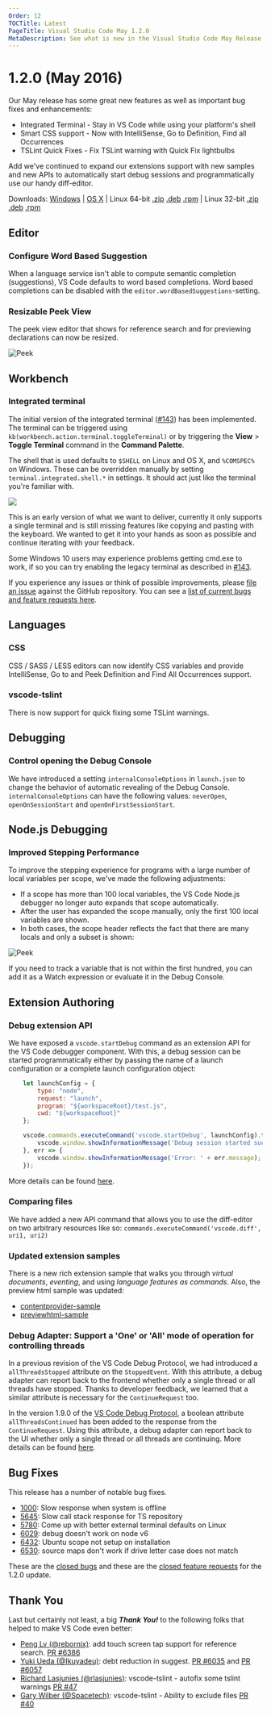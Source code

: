 ```yaml
---
Order: 12
TOCTitle: Latest
PageTitle: Visual Studio Code May 1.2.0
MetaDescription: See what is new in the Visual Studio Code May Release (1.2.0)
---
```


# 1.2.0 (May 2016)

Our May release has some great new features as well as important bug fixes and enhancements:

* Integrated Terminal - Stay in VS Code while using your platform's shell
* Smart CSS support - Now with IntelliSense, Go to Definition, Find all Occurrences
* TSLint Quick Fixes - Fix TSLint warning with Quick Fix lightbulbs

Add we've continued to expand our extensions support with new samples and new APIs to automatically start debug sessions and programmatically use our handy diff-editor.

Downloads: [Windows](https://az764295.vo.msecnd.net/stable/c212f0908f3d29933317bbc3233568fbca7944b1/VSCodeSetup-stable.exe) |
[OS X](https://az764295.vo.msecnd.net/stable/c212f0908f3d29933317bbc3233568fbca7944b1/VSCode-darwin-stable.zip) | Linux 64-bit [.zip](https://az764295.vo.msecnd.net/stable/c212f0908f3d29933317bbc3233568fbca7944b1/VSCode-linux-x64-stable.zip) [.deb](https://az764295.vo.msecnd.net/stable/c212f0908f3d29933317bbc3233568fbca7944b1/vscode-amd64.deb) [.rpm](https://az764295.vo.msecnd.net/stable/c212f0908f3d29933317bbc3233568fbca7944b1/vscode-x86_64.rpm) | Linux 32-bit [.zip](https://az764295.vo.msecnd.net/stable/c212f0908f3d29933317bbc3233568fbca7944b1/VSCode-linux-ia32-stable.zip) [.deb](https://az764295.vo.msecnd.net/stable/c212f0908f3d29933317bbc3233568fbca7944b1/vscode-i386.deb) [.rpm](https://az764295.vo.msecnd.net/stable/c212f0908f3d29933317bbc3233568fbca7944b1/vscode-i386.rpm)

## Editor

### Configure Word Based Suggestion

When a language service isn't able to compute semantic completion (suggestions), VS Code defaults to word based completions. Word based completions can be disabled with the `editor.wordBasedSuggestions`-setting.

### Resizable Peek View

The peek view editor that shows for reference search and for previewing declarations can now be resized.

![Peek](images/May/peek.gif)

## Workbench

### Integrated terminal

The initial version of the integrated terminal ([#143](https://github.com/Microsoft/vscode/issues/143)) has been implemented. The terminal can be triggered using `kb(workbench.action.terminal.toggleTerminal)` or by triggering the **View** > **Toggle Terminal** command in the **Command Palette**.

The shell that is used defaults to `$SHELL` on Linux and OS X, and `%COMSPEC%` on Windows. These can be overridden manually by setting `terminal.integrated.shell.*` in settings. It should act just like the terminal you're familiar with.

![](images/May/integrated-terminal.png)

This is an early version of what we want to deliver, currently it only supports a single terminal and is still missing features like copying and pasting with the keyboard. We wanted to get it into your hands as soon as possible and continue iterating with your feedback.

Some Windows 10 users may experience problems getting cmd.exe to work, if so you can try enabling the legacy terminal as described in [#143](https://github.com/Microsoft/vscode/issues/143#issuecomment-221054202). 

If you experience any issues or think of possible improvements, please [file an issue](https://github.com/Microsoft/vscode/issues/new) against the GitHub repository. You can see a [list of current bugs and feature requests here](https://github.com/Microsoft/vscode/issues?q=is%3Aopen+is%3Aissue+label%3Aintegrated-terminal).

## Languages

### CSS

CSS / SASS / LESS editors can now identify CSS variables and provide IntelliSense, Go to and Peek Definition and Find All Occurrences support.

### vscode-tslint

There is now support for quick fixing some TSLint warnings.

## Debugging

### Control opening the Debug Console

We have introduced a setting `internalConsoleOptions` in `launch.json` to change the behavior of automatic revealing of the Debug Console.
`internalConsoleOptions` can have the following values: `neverOpen`, `openOnSessionStart` and `openOnFirstSessionStart`.

## Node.js Debugging

### Improved Stepping Performance

To improve the stepping experience for programs with a large number of local variables per scope, we've made the following adjustments:

* If a scope has more than 100 local variables, the VS Code Node.js debugger no longer auto expands that scope automatically.
* After the user has expanded the scope manually, only the first 100 local variables are shown.
* In both cases, the scope header reflects the fact that there are many locals and only a subset is shown:

![Peek](images/May/many-locals.png)

If you need to track a variable that is not within the first hundred, you can add it as a Watch expression or evaluate it in the Debug Console.

## Extension Authoring

### Debug extension API

We have exposed a `vscode.startDebug` command as an extension API for the VS Code debugger component. With this, a debug session can be started programmatically either by passing the name of a launch configuration or a complete launch configuration object:

```js
    let launchConfig = {
        type: "node",
        request: "launch",
        program: "${workspaceRoot}/test.js",
        cwd: "${workspaceRoot}"
    };

    vscode.commands.executeCommand('vscode.startDebug', launchConfig).then(() => {
        vscode.window.showInformationMessage('Debug session started successfully');
    }, err => {
        vscode.window.showInformationMessage('Error: ' + err.message);
    });
```

More details can be found [here](https://github.com/microsoft/vscode/issues/4615).

### Comparing files

We have added a new API command that allows you to use the diff-editor on two arbitrary resources like so: `commands.executeCommand('vscode.diff', uri1, uri2)`

### Updated extension samples

There is a new rich extension sample that walks you through _virtual documents_, _eventing_, and using _language features as commands_. Also, the preview html sample was updated:

* [contentprovider-sample](https://github.com/Microsoft/vscode-extension-samples/tree/master/contentprovider-sample)
* [previewhtml-sample](https://github.com/Microsoft/vscode-extension-samples/tree/master/previewhtml-sample)

### Debug Adapter: Support a 'One' or 'All' mode of operation for controlling threads

In a previous revision of the VS Code Debug Protocol, we had introduced a `allThreadsStopped` attribute on the `StoppedEvent`. With this attribute, a debug adapter can report back to the frontend whether only a single thread or all threads have stopped. Thanks to developer feedback, we learned that a similar attribute is necessary for the `ContinueRequest` too.

In the version 1.9.0 of the [VS Code Debug Protocol](https://github.com/Microsoft/vscode-debugadapter-node), a boolean attribute `allThreadsContinued` has been added to the response from the `ContinueRequest`. Using this attribute, a debug adapter can report back to the UI whether only a single thread or all threads are continuing. More details can be found [here](https://github.com/Microsoft/vscode/issues/6400).

## Bug Fixes

This release has a number of notable bug fixes.

* [1000](https://github.com/Microsoft/vscode/issues/1000): Slow response when system is offline
* [5645](https://github.com/Microsoft/vscode/issues/5645): Slow call stack response for TS repository
* [5780](https://github.com/Microsoft/vscode/issues/5780): Come up with better external terminal defaults on Linux
* [6029](https://github.com/Microsoft/vscode/issues/6029): debug doesn't work on node v6
* [6432](https://github.com/Microsoft/vscode/issues/6432): Ubuntu scope not setup on installation
* [6530](https://github.com/Microsoft/vscode/issues/6530): source maps don't work if drive letter case does not match

These are the [closed bugs](https://github.com/Microsoft/vscode/issues?q=is%3Aissue+label%3Abug+milestone%3A%22May+2016%22+is%3Aclosed) and these are the [closed feature requests](https://github.com/Microsoft/vscode/issues?q=is%3Aissue+milestone%3A%22May+2016%22+is%3Aclosed+label%3Afeature-request) for the 1.2.0 update.

## Thank You

Last but certainly not least, a big *__Thank You!__* to the following folks that helped to make VS Code even better:


* [Peng Lv (@rebornix)](https://github.com/rebornix): add touch screen tap support for reference search. [PR #6386](https://github.com/Microsoft/vscode/pull/6386)
* [Yuki Ueda (@Ikuyadeu)](https://github.com/Ikuyadeu): debt reduction in suggest. [PR #6035](https://github.com/Microsoft/vscode/pull/6035) and [PR #6057](https://github.com/Microsoft/vscode/pull/6057)
* [Richard Lasjunies (@rlasjunies)](https://github.com/rlasjunies): vscode-tslint - autofix some tslint warnings [PR #47](https://github.com/Microsoft/vscode-tslint/pull/47)
* [Gary Wilber (@Spacetech)](https://github.com/Spacetech): vscode-tslint - Ability to exclude files [PR #40](https://github.com/Microsoft/vscode-tslint/pull/40)

